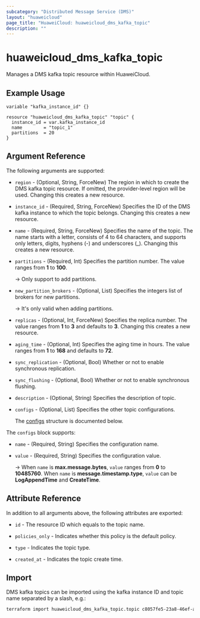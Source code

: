 ```yaml
---
subcategory: "Distributed Message Service (DMS)"
layout: "huaweicloud"
page_title: "HuaweiCloud: huaweicloud_dms_kafka_topic"
description: ""
---
```


# huaweicloud_dms_kafka_topic

Manages a DMS kafka topic resource within HuaweiCloud.

## Example Usage

```hcl
variable "kafka_instance_id" {}

resource "huaweicloud_dms_kafka_topic" "topic" {
  instance_id = var.kafka_instance_id
  name        = "topic_1"
  partitions  = 20
}
```

## Argument Reference

The following arguments are supported:

* `region` - (Optional, String, ForceNew) The region in which to create the DMS kafka topic resource. If omitted, the
  provider-level region will be used. Changing this creates a new resource.

* `instance_id` - (Required, String, ForceNew) Specifies the ID of the DMS kafka instance to which the topic belongs.
  Changing this creates a new resource.

* `name` - (Required, String, ForceNew) Specifies the name of the topic. The name starts with a letter, consists of 4 to
  64 characters, and supports only letters, digits, hyphens (-) and underscores (_). Changing this creates a new
  resource.

* `partitions` - (Required, Int) Specifies the partition number. The value ranges from **1** to **100**.
  
  -> Only support to add partitions.

* `new_partition_brokers` - (Optional, List) Specifies the integers list of brokers for new partitions.
  
  -> It's only valid when adding partitions.

* `replicas` - (Optional, Int, ForceNew) Specifies the replica number.
  The value ranges from **1** to **3** and defaults to **3**. Changing this creates a new resource.

* `aging_time` - (Optional, Int) Specifies the aging time in hours.
  The value ranges from **1** to **168** and defaults to **72**.

* `sync_replication` - (Optional, Bool) Whether or not to enable synchronous replication.

* `sync_flushing` - (Optional, Bool) Whether or not to enable synchronous flushing.

* `description` - (Optional, String) Specifies the description of topic.

* `configs` - (Optional, List) Specifies the other topic configurations.

  The [configs](#topics_configs_struct) structure is documented below.

<a name="topics_configs_struct"></a>
The `configs` block supports:

* `name` - (Required, String) Specifies the configuration name.

* `value` - (Required, String) Specifies the configuration value.

  -> When `name` is **max.message.bytes**, `value` ranges from **0** to **10485760**.
  When `name` is **message.timestamp.type**, `value` can be **LogAppendTime** and **CreateTime**.

## Attribute Reference

In addition to all arguments above, the following attributes are exported:

* `id` - The resource ID which equals to the topic name.

* `policies_only` - Indicates whether this policy is the default policy.

* `type` - Indicates the topic type.

* `created_at` - Indicates the topic create time.

## Import

DMS kafka topics can be imported using the kafka instance ID and topic name separated by a slash, e.g.:

```sh
terraform import huaweicloud_dms_kafka_topic.topic c8057fe5-23a8-46ef-ad83-c0055b4e0c5c/topic_1
```
